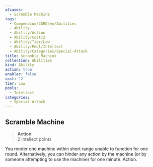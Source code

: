 ```yaml
---
aliases:
  - Scramble Machine
tags:
  - Compendium/CSRD/en/Abilities
  - Ability
  - Ability/Action
  - Ability/Cost/2
  - Ability/Tier/Low
  - Ability/Pool/Intellect
  - Ability/Categories/Special-Attack
title: Scramble Machine
collection: Abilities
kind: Ability
action: true
enabler: false
cost: '2'
tier: Low
pools:
  - Intellect
categories:
  - Special-Attack
---
```

## Scramble Machine  
>**Action**  
>2 Intellect points
  
You render one machine within short range unable to function for one round. Alternatively, you can hinder any action by the machine (or by someone attempting to use the machine) for one minute. Action.